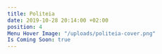 ```yaml
---
title: Politeia
date: 2019-10-28 20:14:00 +02:00
position: 4
Menu Hover Image: "/uploads/politeia-cover.png"
Is Coming Soon: true
---
```


